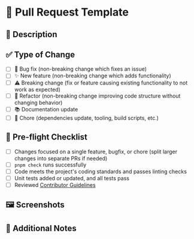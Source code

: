 # 🚀 Pull Request Template

## 📖 Description

<!-- Provide a clear, concise description of what this PR does and the problem it solves. Include links to related issues, if applicable. -->

## ✅ Type of Change

<!-- Check all boxes that apply -->

- [ ] 🐞 Bug fix (non-breaking change which fixes an issue)
- [ ] ✨ New feature (non-breaking change which adds functionality)
- [ ] ⚠️ Breaking change (fix or feature causing existing functionality to not work as expected)
- [ ] 🔨 Refactor (non-breaking change improving code structure without changing behavior)
- [ ] 📚 Documentation update
- [ ] 🧹 Chore (dependencies update, tooling, build scripts, etc.)

## 🧪 Pre-flight Checklist

<!-- Verify these items before submitting -->

- [ ] Changes focused on a single feature, bugfix, or chore (split larger changes into separate PRs if needed)
- [ ] `pnpm check` runs successfully
- [ ] Code meets the project's coding standards and passes linting checks
- [ ] Unit tests added or updated, and all tests pass
- [ ] Reviewed [Contributor Guidelines](https://github.com/gravinawill/fintrack/blob/main/CONTRIBUTING.md)

## 🖼️ Screenshots

<!-- Include screenshots or screen recordings for UI-related changes -->

## 💬 Additional Notes

<!-- Add any context or additional information helpful for reviewing this PR -->
